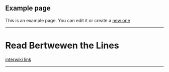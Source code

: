 ## Example page

This is an example page. You can edit it or create a [new one](new_page.md)


--- 

# Read Bertwewen the Lines

[interwiki link](./mytree.md)


--- 
